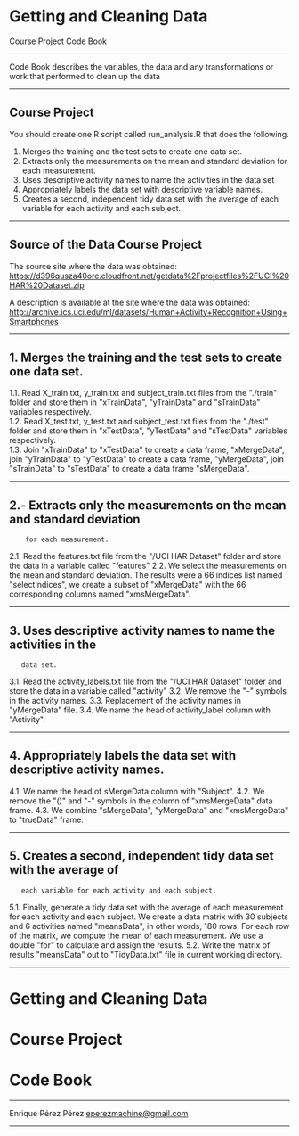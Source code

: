 # Getting and Cleaning Data 
  Course Project 
  Code Book
*************************************************************************
 Code Book describes the variables, the data and any transformations 
 or work that performed to clean up the data
*************************************************************************

## Course Project

You should create one R script called run_analysis.R that does the following.
1. Merges the training and the test sets to create one data set.
2. Extracts only the measurements on the mean and standard deviation for each measurement.
3. Uses descriptive activity names to name the activities in the data set
4. Appropriately labels the data set with descriptive variable names.
5. Creates a second, independent tidy data set with the average of each variable for each activity and each subject.
*************************************************************************

## Source of the Data Course Project

The source site where the data was obtained:  
https://d396qusza40orc.cloudfront.net/getdata%2Fprojectfiles%2FUCI%20HAR%20Dataset.zip

A description is available at the site where the data was obtained:
http://archive.ics.uci.edu/ml/datasets/Human+Activity+Recognition+Using+Smartphones    

*************************************************************************

## 1. Merges the training and the test sets to create one data set.

1.1. Read X_train.txt, y_train.txt and subject_train.txt files from the 
     "./train" folder and store them in "xTrainData", "yTrainData" and 
     "sTrainData" variables respectively.       
1.2. Read X_test.txt, y_test.txt and subject_test.txt files from the 
     "./test" folder and store them in "xTestData", "yTestData" and 
     "sTestData" variables respectively.  
1.3. Join "xTrainData" to "xTestData" to create a data frame, "xMergeData", 
     join "yTrainData" to "yTestData" to create a data frame, "yMergeData", 
     join "sTrainData" to "sTestData" to create a data frame "sMergeData".  

*************************************************************************

##  2.- Extracts only the measurements on the mean and standard deviation 
        for each measurement.

2.1. Read the features.txt file from the "/UCI HAR Dataset" folder and 
     store the data in a variable called "features"
2.2. We select the measurements on the mean and standard deviation. The 
     results were a 66 indices list named "selectIndices", we create a 
     subset of "xMergeData" with the 66 corresponding columns named 
     "xmsMergeData".  

*************************************************************************

##  3. Uses descriptive activity names to name the activities in the 
       data set.

3.1. Read the activity_labels.txt file from the "/UCI HAR Dataset" folder 
     and store the data in a variable called "activity"
3.2. We remove the "-" symbols in the activity names. 
3.3. Replacement of the activity names in "yMergeData" file.
3.4. We name the head of activity_label column with "Activity".

*************************************************************************

##  4. Appropriately labels the data set with descriptive activity names.

4.1. We name the head of sMergeData column with "Subject".
4.2. We remove the "()" and "-" symbols in the column of "xmsMergeData"
     data frame.
4.3. We combine "sMergeData", "yMergeData" and "xmsMergeData" to "trueData" 
     frame. 

*************************************************************************

##  5. Creates a second, independent tidy data set with the average of 
       each variable for each activity and each subject.

5.1. Finally, generate a tidy data set with the average of each measurement 
     for each activity and each subject. We create a data matrix with 30 
     subjects and 6 activities named "meansData", in other words, 180 rows. 
     For each row of the matrix, we compute the mean of each measurement. 
     We use a double "for" to calculate and assign the results.
5.2. Write the matrix of results "meansData" out to "TidyData.txt" file 
     in current working directory. 

*************************************************************************

# Getting and Cleaning Data 
# Course Project 
# Code Book

*************************************************************************

 Enrique Pérez Pérez
 eperezmachine@gmail.com

*************************************************************************
